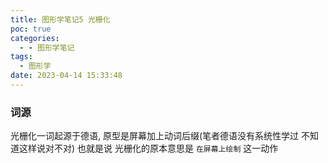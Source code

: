 ```yaml
---
title: 图形学笔记5 光栅化
poc: true
categories:
  - - 图形学笔记
tags:
  - 图形学
date: 2023-04-14 15:33:48
---
```


### 词源

光栅化一词起源于德语, 原型是屏幕加上动词后缀(笔者德语没有系统性学过 不知道这样说对不对) 也就是说 光栅化的原本意思是 `在屏幕上绘制` 这一动作

### 

